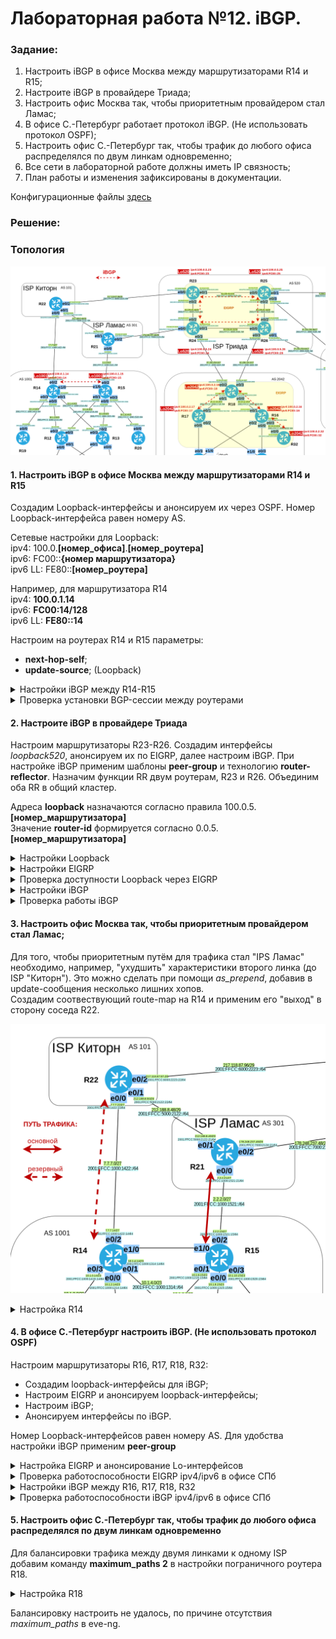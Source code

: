 # Лабораторная работа №12. iBGP.

### Задание:

1. Настроить iBGP в офисе Москва между маршрутизаторами R14 и R15;
2. Настроите iBGP в провайдере Триада;
3. Настроить офис Москва так, чтобы приоритетным провайдером стал Ламас;
4. В офисе С.-Петербург работает протокол iBGP. (Не использовать протокол OSPF);
5. Настроить офис С.-Петербург так, чтобы трафик до любого офиса распределялся по двум линкам одновременно;
6. Все сети в лабораторной работе должны иметь IP связность;
7. План работы и изменения зафиксированы в документации.

Конфигурационные файлы [здесь](config/)

### Решение:


### Топология

![network](network.png)

#### 1. Настроить iBGP в офисе Москва между маршрутизаторами R14 и R15

Создадим Loopback-интерфейсы и анонсируем их через OSPF. Номер Loopback-интерфейса равен номеру AS.

Сетевые настройки для Loopback:\
ipv4: 100.0.__[номер_офиса]__.__[номер_роутера]__ \
ipv6: FC00::__{номер маршрутизатора}__\
ipv6 LL: FE80::__[номер_роутера]__

Например, для маршрутизатора R14\
ipv4: __100.0.1.14__\
ipv6: __FC00:14/128__\
ipv6 LL: __FE80::14__

Настроим на роутерах R14 и R15 параметры:
   - __next-hop-self__;
   - __update-source__; (Loopback)


<details>
 <summary>Настройки iBGP между R14-R15</summary>

``` bash
#################
# Настройки R14 #
#################

conf t

interface Loopback1001
 ip address 100.0.1.14 255.255.255.255
 ipv6 enable
 ipv6 address FC00::14/128
 ipv6 address FE80::14 link-local
 ipv6 ospf 1 area 0
 

router bgp 1001
 neighbor 100.0.1.15 remote-as 1001
 neighbor 100.0.1.15 update-source Loopback1001
 neighbor 100.0.1.15 next-hop-self
 neighbor FC00::15 remote-as 1001
 neighbor FC00::15 update-source Loopback1001
 neighbor FC00::15 next-hop-self

address-family ipv4
 neighbor 100.0.1.15 activate
 no neighbor FC00::15 activate
 
address-family ipv6
 no neighbor 100.0.1.15 activate
 neighbor FC00::15 activate

# Анонсируем loopback1001-интерфейс в OSPF и запретим его анонс через внешний интерфейс
# Политика по-умолчанию passive-interface default

router ospf 1
 network 100.0.1.14 0.0.0.0 area 0

#################
# Настройки R15 #
#################

conf t

interface Loopback1001
 ip address 100.0.1.15 255.255.255.255
 ipv6 enable
 ipv6 address FC00::15/128
 ipv6 address FE80::15 link-local
 ipv6 ospf 1 area 0

router bgp 1001
 neighbor 100.0.1.14 remote-as 1001
 neighbor 100.0.1.14 update-source Loopback1001
 neighbor 100.0.1.14 next-hop-self
 neighbor FC00::14 remote-as 1001
 neighbor FC00::14 update-source Loopback1001
 neighbor FC00::14 next-hop-self

address-family ipv4
 neighbor 100.0.1.14 activate
 no neighbor FC00::14 activate
 
address-family ipv6
 no neighbor 100.0.1.14 activate
 neighbor FC00::14 activate

# Анонсируем loopback1001-интерфейс в OSPF и запретим его анонс через внешний интерфейс
# Политика по-умолчанию passive-interface default

router ospf 1
 network 100.0.1.15 0.0.0.0 area 0
 
```
</details>

<details>
 <summary>Проверка установки BGP-сессии между роутерами</summary>

__ipv4__

![iBGP_ipv4_R14-R15](iBGP_ipv4_R14-R15.png)

__ipv6__

![iBGP_ipv6_R14-R15](iBGP_ipv6_R14-R15.png)

</details>

#### 2. Настроите iBGP в провайдере Триада

Настроим маршрутизаторы R23-R26. Создадим интерфейсы _loopback520_, анонсируем их по EIGRP, далее настроим iBGP.
При настройке iBGP применим шаблоны __peer-group__ и технологию __router-reflector__. Назначим функции RR двум роутерам, R23 и R26. Объединим оба RR в общий кластер.

Адреса __loopback__ назначаются согласно правила 100.0.5.__[номер_маршрутизатора]__\
Значение __router-id__ формируется согласно 0.0.5.__[номер_маршрутизатора]__

<details>
 <summary>Настройки Loopback</summary>

``` bash
#################
# Настройки R23 #
#################

conf t
interface Loopback520
 ip address 100.0.5.23 255.255.255.255
 ipv6 address FE80::23 link-local
 ipv6 address FC00::23/128
 ipv6 enable
 ipv6 eigrp 1
 no shutdown
 

#################
# Настройки R24 #
#################

conf t
interface Loopback520
 ip address 100.0.5.24 255.255.255.255
 ipv6 address FE80::24 link-local
 ipv6 address FC00::24/128
 ipv6 enable
 ipv6 eigrp 1
 no shutdown

#################
# Настройки R25 #
#################

conf t
interface Loopback520
 ip address 100.0.5.25 255.255.255.255
 ipv6 address FE80::25 link-local
 ipv6 address FC00::25/128
 ipv6 enable
 ipv6 eigrp 1
 no shutdown
 
#################
# Настройки R26 #
#################

conf t
interface Loopback520
 ip address 100.0.5.26 255.255.255.255
 ipv6 address FE80::26 link-local
 ipv6 address FC00::26/128
 ipv6 enable
 ipv6 eigrp 1
 no shutdown

```

</details>

<details>
 <summary>Настройки EIGRP</summary>

``` bash
#############
# EIGRP 23  #
#############

conf t
ipv6 unicast-routing
ipv6 router eigrp 1
 eigrp router-id 0.0.5.23
 passive-interface default
 no passive-interface e0/1
 no passive-interface e0/2
 no shutdown

int range e0/0-3
 ipv6 eigrp 1

router eigrp 1
 eigrp router-id 0.0.5.23
 network 100.0.5.23 0.0.0.0
 network 83.239.45.48 0.0.0.15
 network 83.239.45.0 0.0.0.15
 passive-interface default
 no passive-interface e0/1
 no passive-interface e0/2

#############
# EIGRP 24  #
#############

conf t
ipv6 unicast-routing
ipv6 router eigrp 1
 eigrp router-id 0.0.5.24
 passive-interface default
 no passive-interface e0/1
 no passive-interface e0/2
 no shutdown

int range e0/0-3
 ipv6 eigrp 1

router eigrp 1
 eigrp router-id 0.0.5.24
 network 100.0.5.24 0.0.0.0
 network 83.239.45.48 0.0.0.15
 network 83.239.45.32 0.0.0.15
 passive-interface default
 no passive-interface e0/1
 no passive-interface e0/2

#############
# EIGRP 25  #
#############

conf t
ipv6 unicast-routing
ipv6 router eigrp 1
 eigrp router-id 0.0.5.25
 passive-interface default
 no passive-interface e0/0
 no passive-interface e0/2
 no shutdown

int range e0/0-3
 ipv6 eigrp 1

router eigrp 1
 eigrp router-id 0.0.5.25
 network 100.0.5.25 0.0.0.0
 network 83.239.45.0 0.0.0.15
 network 83.239.45.16 0.0.0.15
 passive-interface default
 no passive-interface e0/0
 no passive-interface e0/2

#############
# EIGRP 26  #
#############

conf t
ipv6 unicast-routing
ipv6 router eigrp 1
 eigrp router-id 0.0.5.26
 passive-interface default
 no passive-interface e0/0
 no passive-interface e0/2
 no shutdown

int range e0/0-3
 ipv6 eigrp 1

router eigrp 1
 eigrp router-id 0.0.5.26
 network 100.0.5.26 0.0.0.0
 network 83.239.45.32 0.0.0.15
 network 83.239.45.16 0.0.0.15
 passive-interface default
 no passive-interface e0/0
 no passive-interface e0/2


```

</details>

<details>
 <summary>Проверка доступности Loopback через EIGRP</summary>

__ipv4__

![ping_Lo_Triada_ipv4](ping_Lo_Triada_ipv4.png)

__ipv6__

![ping_Lo_Triada_ipv6](ping_Lo_Triada_ipv6.png)

</details>

<details>
 <summary>Настройки iBGP</summary>

``` bash
##################
# iBGP 23 + RR   #
##################

conf t
router bgp 520
 neighbor AS520 peer-group
 neighbor AS520 remote-as 520
 neighbor AS520 update-source Loopback520
 neighbor AS520 next-hop-self
 neighbor AS520 route-reflector-client
 bgp cluster-id 1
 
 neighbor AS520-6 peer-group
 neighbor AS520-6 remote-as 520
 neighbor AS520-6 update-source Loopback520
 neighbor AS520-6 next-hop-self
 neighbor AS520-6 router-reflector
 
 neighbor 100.0.5.24 peer-group AS520 
 neighbor 100.0.5.25 peer-group AS520
 neighbor 100.0.5.26 peer-group AS520
 neighbor FC00::24 peer-group AS520-6 
 neighbor FC00::25 peer-group AS520-6
 neighbor FC00::26 peer-group AS520-6
 
address-family ipv4
 neighbor 100.0.5.24 activate 
 neighbor 100.0.5.25 activate
 neighbor 100.0.5.26 activate
 no neighbor FC00::24 activate 
 no neighbor FC00::25 activate
 no neighbor FC00::26 activate
 
address-family ipv6
 no neighbor 100.0.5.24 activate 
 no neighbor 100.0.5.25 activate
 no neighbor 100.0.5.26 activate
 neighbor FC00::24 activate 
 neighbor FC00::25 activate
 neighbor FC00::26 activate

#################
# iBGP 26 + RR  #
#################

conf t
router bgp 520
 neighbor AS520 peer-group
 neighbor AS520 remote-as 520
 neighbor AS520 update-source Loopback520
 neighbor AS520 next-hop-self
 neighbor AS520 route-reflector-client
 bgp cluster-id 1
 
 neighbor AS520-6 peer-group
 neighbor AS520-6 remote-as 520
 neighbor AS520-6 update-source Loopback520
 neighbor AS520-6 next-hop-self
 neighbor AS520-6 router-reflector
 
 neighbor 100.0.5.23 peer-group AS520 
 neighbor 100.0.5.24 peer-group AS520
 neighbor 100.0.5.25 peer-group AS520
 neighbor FC00::23 peer-group AS520-6 
 neighbor FC00::24 peer-group AS520-6
 neighbor FC00::25 peer-group AS520-6
 
address-family ipv4
 neighbor 100.0.5.23 activate 
 neighbor 100.0.5.24 activate
 neighbor 100.0.5.25 activate
 no neighbor FC00::23 activate 
 no neighbor FC00::24 activate
 no neighbor FC00::25 activate
 
address-family ipv6
 no neighbor 100.0.5.23 activate 
 no neighbor 100.0.5.24 activate
 no neighbor 100.0.5.25 activate
 neighbor FC00::23 activate 
 neighbor FC00::24 activate
 neighbor FC00::25 activate

#############
# iBGP 24   #
#############

conf t
router bgp 520
 neighbor AS520 peer-group
 neighbor AS520 remote-as 520
 neighbor AS520 update-source Loopback520
 neighbor AS520 next-hop-self
  
 neighbor AS520-6 peer-group
 neighbor AS520-6 remote-as 520
 neighbor AS520-6 update-source Loopback520
 neighbor AS520-6 next-hop-self
 
 neighbor 100.0.5.23 peer-group AS520 
 neighbor 100.0.5.26 peer-group AS520
 neighbor FC00::23 peer-group AS520-6 
 neighbor FC00::26 peer-group AS520-6
  
address-family ipv4
 neighbor 100.0.5.23 activate 
 neighbor 100.0.5.26 activate
 no neighbor FC00::23 activate 
 no neighbor FC00::26 activate
  
address-family ipv6
 no neighbor 100.0.5.23 activate 
 no neighbor 100.0.5.26 activate
 neighbor FC00::23 activate 
 neighbor FC00::26 activate

#############
# iBGP 25   #
#############

conf t
router bgp 520
 neighbor AS520 peer-group
 neighbor AS520 remote-as 520
 neighbor AS520 update-source Loopback520
 neighbor AS520 next-hop-self
  
 neighbor AS520-6 peer-group
 neighbor AS520-6 remote-as 520
 neighbor AS520-6 update-source Loopback520
 neighbor AS520-6 next-hop-self
 
 neighbor 100.0.5.23 peer-group AS520 
 neighbor 100.0.5.26 peer-group AS520
 neighbor FC00::23 peer-group AS520-6 
 neighbor FC00::26 peer-group AS520-6
  
address-family ipv4
 neighbor 100.0.5.23 activate 
 neighbor 100.0.5.26 activate
 no neighbor FC00::23 activate 
 no neighbor FC00::26 activate
  
address-family ipv6
 no neighbor 100.0.5.23 activate 
 no neighbor 100.0.5.26 activate
 neighbor FC00::23 activate 
 neighbor FC00::26 activate


```

</details> 

<details>
 <summary>Проверка работы iBGP</summary>

Проверка работы route-reflector и наличия соседства между роутерами по __ipv4__

![iBGP_R23_RR_ipv4](iBGP_R23_RR_ipv4.png)

Проверка работы route-reflector и наличия соседства между роутерами по __ipv4__

![iBGP_R23_RR_ipv6](iBGP_R23_RR_ipv6.png)

</details>


#### 3. Настроить офис Москва так, чтобы приоритетным провайдером стал Ламас;

Для того, чтобы приоритетным путём для трафика стал "IPS Ламас" необходимо, например, "ухудшить" характеристики второго линка (до ISP "Киторн"). Это можно сделать при помощи _as\_prepend_, добавив в update-сообщения несколько лишних хопов.\
Создадим соотвествующий route-map на R14 и применим его "выход" в сторону соседа R22.

![IPS_Lamas_basic](IPS_Lamas_basic.png)

<details>
 <summary>Настройка R14</summary>

``` bash

##################
# AS_PREPEND R14 #
##################

conf t

route-map PREP_TO_R22 permit 10
 set as-path prepend 1001 1001 1001
 
router bgp 1001
 neighbor 7.7.7.22 route-map PREP_TO_R22 out
 
address-family ipv6
 neighbor 2001:FFCC:1000:1422::22 route-map PREP_TO_R22 out
 

```

<details>
 <summary>Таблицы маршрутизации BGP на R14 и R22</summary>


__R14#sh ip bgp__

``` bash
R14#sh ip bgp

     Network          Next Hop            Metric LocPrf Weight Path
 *>i 2.2.2.0/27       100.0.1.15               0    100      0 301 i
 *                    7.7.7.22                               0 101 301 i
 >  7.7.7.0/27        7.7.7.22                 0             0 101 i
 *   82.208.114.0/27  7.7.7.22                               0 101 301 520 i
 *>i                  100.0.1.15               0    100      0 301 520 i
 *   83.239.45.16/28  7.7.7.22                               0 101 301 520 i
 *>i                  100.0.1.15               0    100      0 301 520 i
 *>i 83.239.45.32/28  100.0.1.15               0    100      0 301 520 i
 *                    7.7.7.22                               0 101 301 520 i
 *>i 83.239.45.48/28  100.0.1.15               0    100      0 301 520 i
 *                    7.7.7.22                               0 101 301 520 i
 *>i 87.250.250.0/27  100.0.1.15               0    100      0 301 520 i
 *                    7.7.7.22                               0 101 301 520 i
 *   87.250.250.96/27 7.7.7.22                               0 101 301 520 i
 *>i                  100.0.1.15               0    100      0 301 520 i
 *>i 178.248.237.48/29
                       100.0.1.15               0    100      0 301 i
 *                    7.7.7.22                               0 101 301 i
 * i 212.188.8.48/29  100.0.1.15               0    100      0 301 i
 *>                   7.7.7.22                 0             0 101 i
 *>  217.118.87.96/29 7.7.7.22                 0             0 101 i
```

__R22#sh ip bgp__

``` bash

R22#sh ip bgp

     Network          Next Hop            Metric LocPrf Weight Path
 *   2.2.2.0/27       7.7.7.14                               0 1001 1001 1001 1001 301 i
 *>                   212.188.8.49             0             0 301 i
 *>  7.7.7.0/27       0.0.0.0                  0         32768 i
 *   82.208.114.0/27  7.7.7.14                               0 1001 1001 1001 1001 301 520 i
 *>                   212.188.8.49                           0 301 520 i
 *   83.239.45.16/28  7.7.7.14                               0 1001 1001 1001 1001 301 520 i
 *>                   212.188.8.49                           0 301 520 i
 *   83.239.45.32/28  7.7.7.14                               0 1001 1001 1001 1001 301 520 i
 *>                   212.188.8.49                           0 301 520 i
 *   83.239.45.48/28  7.7.7.14                               0 1001 1001 1001 1001 301 520 i
     Network          Next Hop            Metric LocPrf Weight Path
 *>                   212.188.8.49                           0 301 520 i
 *   87.250.250.0/27  7.7.7.14                               0 1001 1001 1001 1001 301 520 i
 *>                   212.188.8.49                           0 301 520 i
 *   87.250.250.96/27 7.7.7.14                               0 1001 1001 1001 1001 301 520 i
 *>                   212.188.8.49                           0 301 520 i
 *   178.248.237.48/29
                       7.7.7.14                               0 1001 1001 1001 1001 301 i
 *>                   212.188.8.49             0             0 301 i
 *   212.188.8.48/29  212.188.8.49             0             0 301 i
 *>                   0.0.0.0                  0         32768 i
 *>  217.118.87.96/29 0.0.0.0                  0         32768 i
R22#

```

</details>



</details>

#### 4. В офисе С.-Петербург настроить iBGP. (Не использовать протокол OSPF)

Настроим маршрутизаторы R16, R17, R18, R32:
- Создадим loopback-интерфейсы для iBGP;
- Настроим EIGRP и анонсируем loopback-интерфейсы;
- Настроим iBGP;
- Анонсируем интерфейсы по iBGP.

Номер Loopback-интерфейсов равен номеру AS.
Для удобства настройки iBGP применим __peer-group__

<details>
 <summary>Настройка EIGRP и анонсирование Lo-интерфейсов</summary>

``` bash
#############
# EIGRP R17 #
#############

conf t
ipv6 unicast-routing
ipv6 router eigrp 1
 eigrp router-id 0.0.2.17
 passive-interface default
 no passive-interface e0/1
 no shutdown

int range e0/0-2
 ipv6 eigrp 1

interface Loopback2042
 ip address 100.0.2.17 255.255.255.255
 ipv6 enable
 ipv6 address FC00::17/128
 ipv6 address FE80::17 link-local
 ipv6 eigrp 1
end
 
router eigrp 1
 eigrp router-id 0.0.2.17
 network 100.0.2.17 0.0.0.0
 passive-interface default
 no passive-interface e0/1


#############
# EIGRP R18 #
#############

conf t
ipv6 unicast-routing
ipv6 router eigrp 1
 eigrp router-id 0.0.2.18
 passive-interface default
 no passive-interface e0/1
 no passive-interface e0/0
 no shutdown
end

int range e0/0-3
 ipv6 eigrp 1

interface Loopback2042
 ip address 100.0.2.18 255.255.255.255
 ipv6 enable
 ipv6 address FC00::18/128
 ipv6 address FE80::18 link-local
 ipv6 eigrp 1

router eigrp 1
 eigrp router-id 0.0.2.18
 network 100.0.2.18 0.0.0.0
 passive-interface default
 no passive-interface e0/1
 no passive-interface e0/0
end

 
#############
# EIGRP R16 #
#############

conf t
ipv6 unicast-routing
ipv6 router eigrp 1
 eigrp router-id 0.0.2.16
 passive-interface default
 no passive-interface e0/1
 no shutdown

int range e0/0-3
 ipv6 eigrp 1

interface Loopback2042
 ip address 100.0.2.16 255.255.255.255
 ipv6 enable
 ipv6 address FC00::16/128
 ipv6 address FE80::16 link-local
 ipv6 eigrp 1
 
router eigrp 1
 eigrp router-id 0.0.2.16
 network 100.0.2.16 0.0.0.0
 passive-interface default
 no passive-interface e0/1
 no passive-interface e0/3
end

 
#############
# EIGRP R32 #
#############

conf t
ipv6 unicast-routing
ipv6 router eigrp 1
 eigrp router-id 0.0.2.32
 passive-interface default
 no passive-interface e0/0
 no shutdown

int range e0/0
 ipv6 eigrp 1 
 
interface Loopback2042
 ip address 100.0.2.32 255.255.255.255
 ipv6 enable
 ipv6 address FC00::32/128
 ipv6 address FE80::32 link-local
 ipv6 eigrp 1

router eigrp 1
 eigrp router-id 0.0.2.32
 network 100.0.2.32 0.0.0.0
 passive-interface default
 no passive-interface e0/0

 
 ##!!!! НЕ ЗАБЫТЬ ДОБАВИТЬ "ipv6 eigrp 1" ВО ВСЕ ИНТЕРФЕЙСЫ!!!!
```
</details>

<details>
 <summary>Проверка работоспособности EIGRP ipv4/ipv6 в офисе СПб</summary>

__Доступность Lo-интерфейсов между собой__


![ping_Lo_Spb](ping_Lo_Spb.png)

__Таблица роутинга ipv4 на R17__ 
```bash

R17#sh ip route eigrp

Gateway of last resort is not set

      10.0.0.0/8 is variably subnetted, 8 subnets, 3 masks
D        10.10.12.0/24 [90/307200] via 10.10.10.18, 01:07:57, Ethernet0/1
D        10.10.13.0/24 [90/332800] via 10.10.10.18, 01:05:15, Ethernet0/1
      82.0.0.0/27 is subnetted, 1 subnets
D        82.208.114.0 [90/307200] via 10.10.10.18, 01:07:51, Ethernet0/1
      87.0.0.0/27 is subnetted, 1 subnets
D        87.250.250.0 [90/307200] via 10.10.10.18, 01:07:51, Ethernet0/1
      100.0.0.0/32 is subnetted, 4 subnets
D        100.0.2.16 [90/435200] via 10.10.10.18, 01:05:15, Ethernet0/1
D        100.0.2.18 [90/409600] via 10.10.10.18, 01:13:14, Ethernet0/1
D        100.0.2.32 [90/460800] via 10.10.10.18, 00:41:04, Ethernet0/1
```

__Таблица роутинга ipv6 на R17__ 
```bash
R17#sh ipv6 route eigrp

D   2001:FFCC:2000:1618::/64 [90/307200]
     via FE80::18, Ethernet0/1
D   2001:FFCC:2000:1632::/64 [90/332800]
     via FE80::18, Ethernet0/1
D   2001:FFCC:2000:1824::/64 [90/307200]
     via FE80::18, Ethernet0/1
D   2001:FFCC:2000:1826::/64 [90/307200]
     via FE80::18, Ethernet0/1
D   FC00::18/128 [90/409600]
     via FE80::18, Ethernet0/1
D   FC00::32/128 [90/460800]
     via FE80::18, Ethernet0/1

```

 </details>

<details>
 <summary>Настройки iBGP между R16, R17, R18, R32</summary>

 ``` bash
#################
# Настройки R18 #
#################

conf t

router bgp 2042
 neighbor AS2042 peer-group
 neighbor AS2042 remote-as 2042
 neighbor AS2042 update-source Loopback2042
 neighbor AS2042 next-hop-self
 
 neighbor AS2042-6 peer-group
 neighbor AS2042-6 remote-as 2042
 neighbor AS2042-6 update-source Loopback2042
 neighbor AS2042-6 next-hop-self
 
 neighbor 100.0.2.17 peer-group AS2042 
 neighbor 100.0.2.16 peer-group AS2042
 neighbor 100.0.2.32 peer-group AS2042
 neighbor FC00::17 peer-group AS2042-6 
 neighbor FC00::16 peer-group AS2042-6
 neighbor FC00::32 peer-group AS2042-6
 
address-family ipv4
 neighbor 100.0.2.17 activate 
 neighbor 100.0.2.16 activate
 neighbor 100.0.2.32 activate
 no neighbor FC00::17 activate 
 no neighbor FC00::16 activate
 no neighbor FC00::32 activate
 
address-family ipv6
 no neighbor 100.0.2.17 activate 
 no neighbor 100.0.2.16 activate
 no neighbor 100.0.2.32 activate
 neighbor FC00::17 activate 
 neighbor FC00::16 activate
 neighbor FC00::32 activate


#################
# Настройки R17 #
#################

conf t


router bgp 2042
 neighbor AS2042 peer-group
 neighbor AS2042 remote-as 2042
 neighbor AS2042 update-source Loopback2042
 neighbor AS2042 next-hop-self
 
 neighbor AS2042-6 peer-group
 neighbor AS2042-6 remote-as 2042
 neighbor AS2042-6 update-source Loopback2042
 neighbor AS2042-6 next-hop-self
 
 
 neighbor 100.0.2.18 peer-group AS2042 
 neighbor 100.0.2.16 peer-group AS2042
 neighbor 100.0.2.32 peer-group AS2042
 neighbor FC00::18 peer-group AS2042-6 
 neighbor FC00::16 peer-group AS2042-6
 neighbor FC00::32 peer-group AS2042-6
 
address-family ipv4
 neighbor 100.0.2.18 activate 
 neighbor 100.0.2.16 activate
 neighbor 100.0.2.32 activate
 no neighbor FC00::18 activate 
 no neighbor FC00::16 activate
 no neighbor FC00::32 activate
 
address-family ipv6
 no neighbor 100.0.2.18 activate 
 no neighbor 100.0.2.16 activate
 no neighbor 100.0.2.32 activate
 neighbor FC00::18 activate 
 neighbor FC00::16 activate
 neighbor FC00::32 activate
 
#################
# Настройки R16 #
#################

conf t

router bgp 2042
 neighbor AS2042 peer-group
 neighbor AS2042 remote-as 2042
 neighbor AS2042 update-source Loopback2042
 neighbor AS2042 next-hop-self
 
 neighbor AS2042-6 peer-group
 neighbor AS2042-6 remote-as 2042
 neighbor AS2042-6 update-source Loopback2042
 neighbor AS2042-6 next-hop-self
 
 neighbor 100.0.2.18 peer-group AS2042 
 neighbor 100.0.2.17 peer-group AS2042
 neighbor 100.0.2.32 peer-group AS2042
 neighbor FC00::18 peer-group AS2042-6
 neighbor FC00::17 peer-group AS2042-6
 neighbor FC00::32 peer-group AS2042-6
 
address-family ipv4
 neighbor 100.0.2.18 activate 
 neighbor 100.0.2.17 activate
 neighbor 100.0.2.32 activate
 no neighbor FC00::18 activate 
 no neighbor FC00::17 activate
 no neighbor FC00::32 activate
 
address-family ipv6
 no neighbor 100.0.2.18 activate 
 no neighbor 100.0.2.17 activate
 no neighbor 100.0.2.32 activate
 neighbor FC00::18 activate 
 neighbor FC00::17 activate
 neighbor FC00::32 activate

 
#################
# Настройки R32 #
#################

conf t

router bgp 2042
 neighbor AS2042 peer-group
 neighbor AS2042 remote-as 2042
 neighbor AS2042 update-source Loopback2042
 neighbor AS2042 next-hop-self
 
 neighbor AS2042-6 peer-group
 neighbor AS2042-6 remote-as 2042
 neighbor AS2042-6 update-source Loopback2042
 neighbor AS2042-6 next-hop-self
 
 neighbor 100.0.2.18 peer-group AS2042 
 neighbor 100.0.2.17 peer-group AS2042
 neighbor 100.0.2.16 peer-group AS2042
 neighbor FC00::18 peer-group AS2042-6 
 neighbor FC00::17 peer-group AS2042-6
 neighbor FC00::16 peer-group AS2042-6
 
address-family ipv4
 neighbor 100.0.2.18 activate 
 neighbor 100.0.2.17 activate
 neighbor 100.0.2.16 activate
 no neighbor FC00::18 activate 
 no neighbor FC00::17 activate
 no neighbor FC00::16 activate
 
address-family ipv6
 no neighbor 100.0.2.18 activate 
 no neighbor 100.0.2.17 activate
 no neighbor 100.0.2.16 activate
 neighbor FC00::18 activate 
 neighbor FC00::17 activate
 neighbor FC00::16 activate


 ```
</details>


<details>
 <summary>Проверка работоспособности iBGP ipv4/ipv6 в офисе СПб</summary>

Таблица маршрутов iBGP ipv4 [R17]

``` bash
R17#sh ip route bgp

Gateway of last resort is not set

      83.0.0.0/28 is subnetted, 3 subnets
B        83.239.45.16 [200/0] via 100.0.2.18, 00:04:46
B        83.239.45.32 [200/0] via 100.0.2.18, 00:04:46
B        83.239.45.48 [200/0] via 100.0.2.18, 00:04:40
      178.248.0.0/29 is subnetted, 1 subnets
B        178.248.237.48 [200/0] via 100.0.2.18, 00:04:40

```

Таблица маршрутов iBGP ipv6 [R17]

``` bash
R17#sh ipv6 route bgp

B   2001:FFCC:3000:2628::/64 [200/0]
     via 2001:FFCC:2000:1826::26
B   2001:FFCC:7000:2124::/64 [200/0]
     via 2001:FFCC:2000:1824::24
B   2001:FFCC:8000:2324::/64 [200/0]
     via 2001:FFCC:2000:1824::24
B   2001:FFCC:8000:2426::/64 [200/0]
     via 2001:FFCC:2000:1826::26
B   2001:FFCC:8000:2526::/64 [200/0]
     via 2001:FFCC:2000:1826::26

```

</details>


#### 5. Настроить офис С.-Петербург так, чтобы трафик до любого офиса распределялся по двум линкам одновременно

Для балансировки трафика между двумя линками к одному ISP добавим команду __maximum_paths 2__ в настройки пограничного роутера R18. 

<details>
 <summary>Настройка R18</summary>

``` bash
##################
# AS_PREPEND R14 #
##################

conf t

router bgp 2042
 maximum_paths 2

```

</details>

Балансировку настроить не удалось, по причине отсутствия _maximum\_paths_ в eve-ng.

